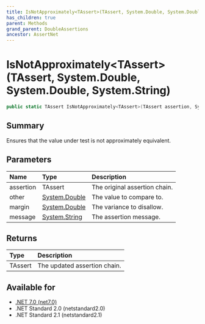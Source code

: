 ```yaml
---
title: IsNotApproximately<TAssert>(TAssert, System.Double, System.Double, System.String)
has_children: true
parent: Methods
grand_parent: DoubleAssertions
ancestor: AssertNet
---
```

# IsNotApproximately&lt;TAssert&gt;(TAssert, System.Double, System.Double, System.String)

```csharp
public static TAssert IsNotApproximately<TAssert>(TAssert assertion, System.Double other, System.Double margin, System.String message);
```

## Summary
Ensures that the value under test is not approximately equivalent.

## Parameters
| Name      | Type                                                                        | Description                   |
|:----------|:----------------------------------------------------------------------------|:------------------------------|
| assertion | TAssert                                                                     | The original assertion chain. |
| other     | [System.Double](https://learn.microsoft.com/en-us/dotnet/api/system.double) | The value to compare to.      |
| margin    | [System.Double](https://learn.microsoft.com/en-us/dotnet/api/system.double) | The variance to disallow.     |
| message   | [System.String](https://learn.microsoft.com/en-us/dotnet/api/system.string) | The assertion message.        |


## Returns
| Type    | Description                  |
|:--------|:-----------------------------|
| TAssert | The updated assertion chain. |

## Available for
- [.NET 7.0 (net7.0)](https://versionsof.net/core/7.0/)
- .NET Standard 2.0 (netstandard2.0)
- .NET Standard 2.1 (netstandard2.1)
